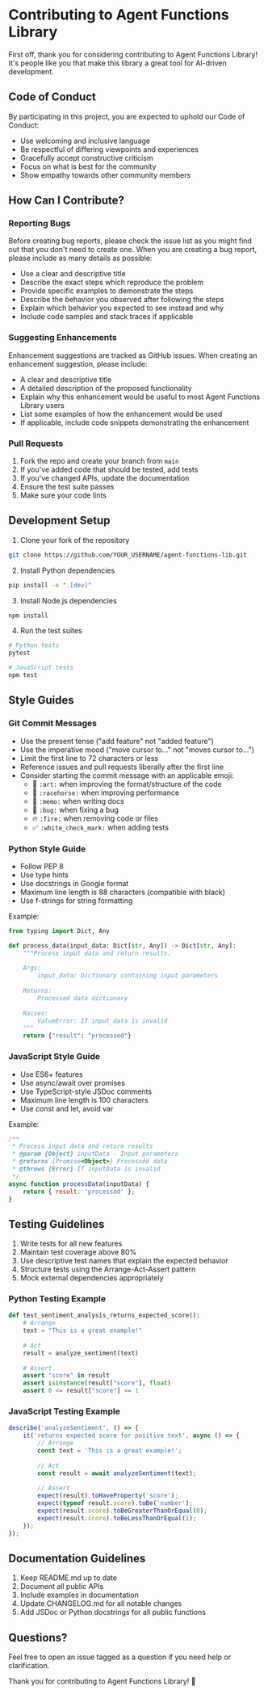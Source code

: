 # Contributing to Agent Functions Library

First off, thank you for considering contributing to Agent Functions Library! It's people like you that make this library a great tool for AI-driven development.

## Code of Conduct

By participating in this project, you are expected to uphold our Code of Conduct:

- Use welcoming and inclusive language
- Be respectful of differing viewpoints and experiences
- Gracefully accept constructive criticism
- Focus on what is best for the community
- Show empathy towards other community members

## How Can I Contribute?

### Reporting Bugs

Before creating bug reports, please check the issue list as you might find out that you don't need to create one. When you are creating a bug report, please include as many details as possible:

* Use a clear and descriptive title
* Describe the exact steps which reproduce the problem
* Provide specific examples to demonstrate the steps
* Describe the behavior you observed after following the steps
* Explain which behavior you expected to see instead and why
* Include code samples and stack traces if applicable

### Suggesting Enhancements

Enhancement suggestions are tracked as GitHub issues. When creating an enhancement suggestion, please include:

* A clear and descriptive title
* A detailed description of the proposed functionality
* Explain why this enhancement would be useful to most Agent Functions Library users
* List some examples of how the enhancement would be used
* If applicable, include code snippets demonstrating the enhancement

### Pull Requests

1. Fork the repo and create your branch from `main`
2. If you've added code that should be tested, add tests
3. If you've changed APIs, update the documentation
4. Ensure the test suite passes
5. Make sure your code lints

## Development Setup

1. Clone your fork of the repository
```bash
git clone https://github.com/YOUR_USERNAME/agent-functions-lib.git
```

2. Install Python dependencies
```bash
pip install -e ".[dev]"
```

3. Install Node.js dependencies
```bash
npm install
```

4. Run the test suites
```bash
# Python tests
pytest

# JavaScript tests
npm test
```

## Style Guides

### Git Commit Messages

* Use the present tense ("add feature" not "added feature")
* Use the imperative mood ("move cursor to..." not "moves cursor to...")
* Limit the first line to 72 characters or less
* Reference issues and pull requests liberally after the first line
* Consider starting the commit message with an applicable emoji:
    * 🎨 `:art:` when improving the format/structure of the code
    * 🐎 `:racehorse:` when improving performance
    * 📝 `:memo:` when writing docs
    * 🐛 `:bug:` when fixing a bug
    * 🔥 `:fire:` when removing code or files
    * ✅ `:white_check_mark:` when adding tests

### Python Style Guide

* Follow PEP 8
* Use type hints
* Use docstrings in Google format
* Maximum line length is 88 characters (compatible with black)
* Use f-strings for string formatting

Example:
```python
from typing import Dict, Any

def process_data(input_data: Dict[str, Any]) -> Dict[str, Any]:
    """Process input data and return results.
    
    Args:
        input_data: Dictionary containing input parameters
        
    Returns:
        Processed data dictionary
        
    Raises:
        ValueError: If input_data is invalid
    """
    return {"result": "processed"}
```

### JavaScript Style Guide

* Use ES6+ features
* Use async/await over promises
* Use TypeScript-style JSDoc comments
* Maximum line length is 100 characters
* Use const and let, avoid var

Example:
```javascript
/**
 * Process input data and return results
 * @param {Object} inputData - Input parameters
 * @returns {Promise<Object>} Processed data
 * @throws {Error} If inputData is invalid
 */
async function processData(inputData) {
    return { result: 'processed' };
}
```

## Testing Guidelines

1. Write tests for all new features
2. Maintain test coverage above 80%
3. Use descriptive test names that explain the expected behavior
4. Structure tests using the Arrange-Act-Assert pattern
5. Mock external dependencies appropriately

### Python Testing Example
```python
def test_sentiment_analysis_returns_expected_score():
    # Arrange
    text = "This is a great example!"
    
    # Act
    result = analyze_sentiment(text)
    
    # Assert
    assert "score" in result
    assert isinstance(result["score"], float)
    assert 0 <= result["score"] <= 1
```

### JavaScript Testing Example
```javascript
describe('analyzeSentiment', () => {
    it('returns expected score for positive text', async () => {
        // Arrange
        const text = 'This is a great example!';
        
        // Act
        const result = await analyzeSentiment(text);
        
        // Assert
        expect(result).toHaveProperty('score');
        expect(typeof result.score).toBe('number');
        expect(result.score).toBeGreaterThanOrEqual(0);
        expect(result.score).toBeLessThanOrEqual(1);
    });
});
```

## Documentation Guidelines

1. Keep README.md up to date
2. Document all public APIs
3. Include examples in documentation
4. Update CHANGELOG.md for all notable changes
5. Add JSDoc or Python docstrings for all public functions

## Questions?

Feel free to open an issue tagged as a question if you need help or clarification.

Thank you for contributing to Agent Functions Library! 🚀
